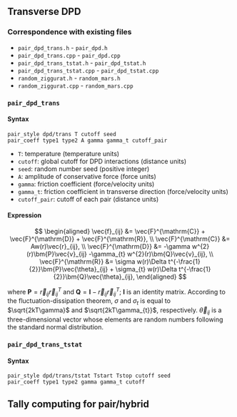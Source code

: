 ## Transverse DPD

### Correspondence with existing files

* `pair_dpd_trans.h` - `pair_dpd.h`
* `pair_dpd_trans.cpp` - `pair_dpd.cpp`
* `pair_dpd_trans_tstat.h` - `pair_dpd_tstat.h`
* `pair_dpd_trans_tstat.cpp` - `pair_dpd_tstat.cpp`
* `random_ziggurat.h` - `random_mars.h`
* `random_ziggurat.cpp` - `random_mars.cpp`

### `pair_dpd_trans`

#### Syntax

```
pair_style dpd/trans T cutoff seed
pair_coeff type1 type2 A gamma gamma_t cutoff_pair
```

* `T`: temperature (temperature units)
* `cutoff`: global cutoff for DPD interactions (distance units)
* `seed`: random number seed (positive integer)
* `A`: amplitude of conservative force (force units)
* `gamma`: friction coefficient (force/velocity units)
* `gamma_t`: friction coefficient in transverse direction (force/velocity units)
* `cutoff_pair`: cutoff of each pair (distance units)

#### Expression

$$
\begin{aligned}
\vec{f}_{ij} &= \vec{F}^{\mathrm{C}} + \vec{F}^{\mathrm{D}} + \vec{F}^{\mathrm{R}}, \\
\vec{F}^{\mathrm{C}} &= Aw(r)\vec{r}_{ij}, \\
\vec{F}^{\mathrm{D}} &= -\gamma w^{2}(r)\bm{P}\vec{v}_{ij} -\gamma_{t} w^{2}(r)\bm{Q}\vec{v}_{ij}, \\
\vec{F}^{\mathrm{R}} &= \sigma w(r)\Delta t^{-\frac{1}{2}}\bm{P}\vec{\theta}_{ij} + \sigma_{t} w(r)\Delta t^{-\frac{1}{2}}\bm{Q}\vec{\theta}_{ij},
\end{aligned}
$$

where $\bm{P} = \vec{r}_{ij}\vec{r}_{ij}^{T}$ and $\bm{Q} = \bm{I} - \vec{r}_{ij}\vec{r}_{ij}^{T}$; $\bm{I}$ is an identity matrix. According to the fluctuation-dissipation theorem, $\sigma$ and $\sigma_{t}$ is equal to $\sqrt{2kT\gamma}$ and $\sqrt{2kT\gamma_{t}}$, respectively. $\vec{\theta}_{ij}$ is a three-dimensional vector whose elements are random numbers following the standard normal distribution.


### `pair_dpd_trans_tstat`

#### Syntax

```
pair_style dpd/trans/tstat Tstart Tstop cutoff seed
pair_coeff type1 type2 gamma gamma_t cutoff
```

## Tally computing for pair/hybrid